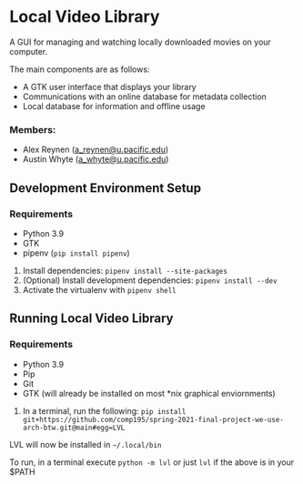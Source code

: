 # Local Video Library

A GUI for managing and watching locally downloaded movies on your computer.

The main components are as follows:
- A GTK user interface that displays your library
- Communications with an online database for metadata collection
- Local database for information and offline usage

### Members:
- Alex Reynen (a_reynen@u.pacific.edu)
- Austin Whyte (a_whyte@u.pacific.edu)

## Development Environment Setup

### Requirements

- Python 3.9
- GTK
- pipenv (`pip install pipenv`)

1. Install dependencies: `pipenv install --site-packages`
2. (Optional) Install development dependencies: `pipenv install --dev`
3. Activate the virtualenv with `pipenv shell`

## Running Local Video Library

### Requirements

- Python 3.9
- Pip
- Git
- GTK (will already be installed on most \*nix graphical enviornments)
1. In a terminal, run the following: `pip install git+https://github.com/comp195/spring-2021-final-project-we-use-arch-btw.git@main#egg=LVL`

LVL will now be installed in `~/.local/bin`

To run, in a terminal execute `python -m lvl` or just `lvl` if the above is in your $PATH
